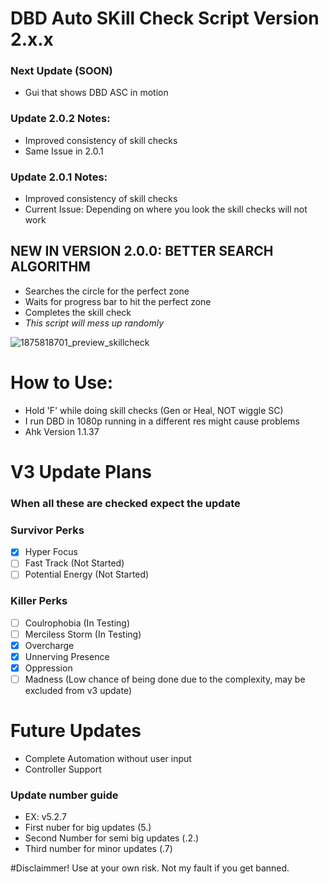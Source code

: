 # DBD Auto SKill Check Script Version 2.x.x
### Next Update (SOON)
* Gui that shows DBD ASC in motion

### Update 2.0.2 Notes:
* Improved consistency of skill checks
* Same Issue in 2.0.1

### Update 2.0.1 Notes:
* Improved consistency of skill checks
* Current Issue: Depending on where you look the skill checks will not work

## NEW IN VERSION 2.0.0: BETTER SEARCH ALGORITHM
* Searches the circle for the perfect zone
* Waits for progress bar to hit the perfect zone
* Completes the skill check
* *This script will mess up randomly*

![1875818701_preview_skillcheck](https://github.com/wVibzz/DeadByDaylight-Auto-Skill-Check/assets/113342610/df3b0560-2379-47f5-a83b-2fef3e608b8d)


# How to Use:
* Hold 'F' while doing skill checks (Gen or Heal, NOT wiggle SC)
* I run DBD in 1080p running in a different res might cause problems
* Ahk Version 1.1.37

# V3 Update Plans 
### When all these are checked expect the update
### Survivor Perks
- [x] Hyper Focus
- [ ] Fast Track (Not Started)
- [ ] Potential Energy (Not Started)

### Killer Perks
- [ ] Coulrophobia (In Testing)
- [ ] Merciless Storm (In Testing)
- [x] Overcharge
- [x] Unnerving Presence
- [x] Oppression
- [ ] Madness (Low chance of being done due to the complexity, may be excluded from v3 update)

# Future Updates
* Complete Automation without user input
* Controller Support

### Update number guide
* EX: v5.2.7
* First nuber for big updates (5.)
* Second Number for semi big updates (.2.)
* Third number for minor updates (.7)

#Disclaimmer!
Use at your own risk. Not my fault if you get banned.
